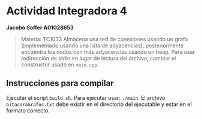 # Actividad Integradora 4
**Jacobo Soffer A01028653**
> Materia: TC1033
Almacena una red de conexiones usando un grafo (implementado usando una lista de adyacencias), posteriormente encuentra los nodos con más adyacencias usando un heap.
Para usar redirección de stdin en lugar de lectura del archivo, cambiar el constructor usado en `main.cpp`.

## Instrucciones para compilar
Ejecutar el script `build.sh`. Para ejecutar usar: `./main`. El archivo `bitacoraGrafos.txt` debe existir en el directorio del ejecutable y estar en el formato correcto.